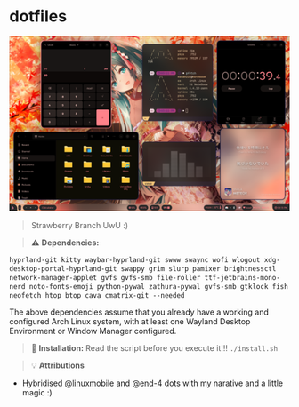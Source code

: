 # dotfiles

![alt text](images/rice.png "Rice")

> Strawberry Branch UwU :)

> :warning: **Dependencies:**

```
hyprland-git kitty waybar-hyprland-git swww swaync wofi wlogout xdg-desktop-portal-hyprland-git swappy grim slurp pamixer brightnessctl network-manager-applet gvfs gvfs-smb file-roller ttf-jetbrains-mono-nerd noto-fonts-emoji python-pywal zathura-pywal gvfs-smb gtklock fish neofetch htop btop cava cmatrix-git --needed
```
The above dependencies assume that you already have a working and configured Arch Linux system, with at least one Wayland Desktop Environment or Window Manager configured.

> :memo: **Installation:**
Read the script before you execute it!!!
`./install.sh`

> :bulb: **Attributions**

- Hybridised [@linuxmobile](https://github.com/linuxmobile) and [@end-4](https://github.com/end-4) dots with my narative and a little magic :)
